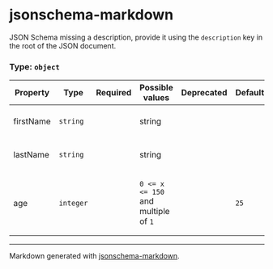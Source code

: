# jsonschema-markdown

JSON Schema missing a description, provide it using the `description` key in the root of the JSON document.

### Type: `object`

| Property | Type | Required | Possible values | Deprecated | Default | Description | Examples |
| -------- | ---- | -------- | --------------- | ---------- | ------- | ----------- | -------- |
| firstName | `string` |  | string |  |  | The person's first name. |  |
| lastName | `string` |  | string |  |  | The person's last name. |  |
| age | `integer` |  | `0 <= x <= 150` and multiple of `1` |  | `25` | Age in years which must be equal to or greater than zero. |  |


---

Markdown generated with [jsonschema-markdown](https://github.com/elisiariocouto/jsonschema-markdown).

